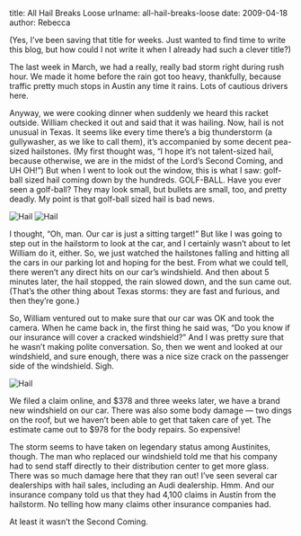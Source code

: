 title: All Hail Breaks Loose
urlname: all-hail-breaks-loose
date: 2009-04-18
author: Rebecca

(Yes, I&#x02bc;ve been saving that title for weeks. Just wanted to find time to
write this blog, but how could I not write it when I already had such a clever
title?)

The last week in March, we had a really, really bad storm right during rush
hour. We made it home before the rain got too heavy, thankfully, because traffic
pretty much stops in Austin any time it rains. Lots of cautious drivers here.

Anyway, we were cooking dinner when suddenly we heard this racket outside.
William checked it out and said that it was hailing. Now, hail is not unusual in
Texas. It seems like every time there&#x02bc;s a big thunderstorm (a
gullywasher, as we like to call them), it&#x02bc;s accompanied by some decent
pea-sized hailstones. (My first thought was, &ldquo;I hope it&#x02bc;s not
talent-sized hail, because otherwise, we are in the midst of the Lord&#x02bc;s
Second Coming, and UH OH!&rdquo;) But when I went to look out the window, this
is what I saw: golf-ball sized hail coming down by the hundreds. GOLF-BALL. Have
you ever seen a golf-ball? They may look small, but bullets are small, too, and
pretty deadly. My point is that golf-ball sized hail is bad news.

<img src="{static}/images/2009-03-25-hail-01.jpg" alt="Hail" class="img-fluid">

<img src="{static}/images/2009-03-25-hail-02.jpg" alt="Hail" class="img-fluid">

I thought, &ldquo;Oh, man. Our car is just a sitting target!&rdquo; But like I
was going to step out in the hailstorm to look at the car, and I certainly
wasn&#x02bc;t about to let William do it, either. So, we just watched the
hailstones falling and hitting all the cars in our parking lot and hoping for
the best. From what we could tell, there weren&#x02bc;t any direct hits on our
car&#x02bc;s windshield. And then about 5 minutes later, the hail stopped, the
rain slowed down, and the sun came out. (That&#x02bc;s the other thing about
Texas storms: they are fast and furious, and then they&#x02bc;re gone.)

So, William ventured out to make sure that our car was OK and took the camera.
When he came back in, the first thing he said was, &ldquo;Do you know if our
insurance will cover a cracked windshield?&rdquo; And I was pretty sure that he
wasn&#x02bc;t making polite conversation. So, then we went and looked at our
windshield, and sure enough, there was a nice size crack on the passenger side
of the windshield. Sigh.

<img src="{static}/images/2009-03-25-hail-03.jpg" alt="Hail" class="img-fluid">

We filed a claim online, and $378 and three weeks later, we have a brand new
windshield on our car. There was also some body damage &mdash; two dings on the
roof, but we haven&#x02bc;t been able to get that taken care of yet. The
estimate came out to $978 for the body repairs. So expensive!

The storm seems to have taken on legendary status among Austinites, though. The
man who replaced our windshield told me that his company had to send staff
directly to their distribution center to get more glass. There was so much
damage here that they ran out! I&#x02bc;ve seen several car dealerships with
hail sales, including an Audi dealership. Hmm. And our insurance company told us
that they had 4,100 claims in Austin from the hailstorm. No telling how many
claims other insurance companies had.

At least it wasn&#x02bc;t the Second Coming.
